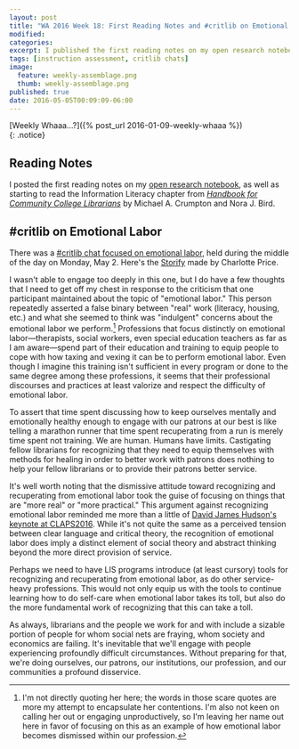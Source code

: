 ```yaml
---
layout: post
title: "WA 2016 Week 18: First Reading Notes and #critlib on Emotional Labor"
modified:
categories: 
excerpt: I published the first reading notes on my open research notebook and I share some follow-up thoughts on emotional labor after this week's Twitter chat.
tags: [instruction assessment, critlib chats]
image:
  feature: weekly-assemblage.png
  thumb: weekly-assemblage.png
published: true
date: 2016-05-05T00:09:09-06:00
---
```

  
[Weekly Whaaa…?]({% post_url 2016-01-09-weekly-whaaa %})  
{: .notice}  

## Reading Notes  

I posted the first reading notes on my [open research notebook]({{site:url}}/research-notebook/), as well as starting to read the Information Literacy chapter from [_Handbook for Community College Librarians_](http://www.worldcat.org/oclc/805057822) by Michael A. Crumpton and Nora J. Bird.     

## &#35;critlib on Emotional Labor  

There was a [#critlib chat focused on emotional labor](http://critlib.org/emotional-labor/), held during the middle of the day on Monday, May 2. Here's the [Storify](https://storify.com/ceprice/critlib-chat-emotional-labor) made by Charlotte Price.   

I wasn't able to engage too deeply in this one, but I do have a few thoughts that I need to get off my chest in response to the criticism that one participant maintained about the topic of "emotional labor." This person repeatedly asserted a false binary between "real" work (literacy, housing, etc.) and what she seemed to think was "indulgent" concerns about the emotional labor we perform.[^fnsq] Professions that focus distinctly on emotional labor—therapists, social workers, even special education teachers as far as I am aware—spend part of their education and training to equip people to cope with how taxing and vexing it can be to perform emotional labor. Even though I imagine this training isn't sufficient in every program or done to the same degree among these professions, it seems that their professional discourses and practices at least valorize and respect the difficulty of emotional labor.   

To assert that time spent discussing how to keep ourselves mentally and emotionally healthy enough to engage with our patrons at our best is like telling a marathon runner that time spent recuperating from a run is merely time spent not training. We are human. Humans have limits. Castigating fellow librarians for recognizing that they need to equip themselves with methods for healing in order to better work with patrons does nothing to help your fellow librarians or to provide their patrons better service.   

It's well worth noting that the dismissive attitude toward recognizing and recuperating from emotional labor took the guise of focusing on things that are "more real" or "more practical." This argument against recognizing emotional labor reminded me more than a little of [David James Hudson's keynote at CLAPS2016](https://arizona.hosted.panopto.com/Panopto/Pages/Viewer.aspx?id=38721a22-ed66-4904-bd93-f2953353e7ee). While it's not quite the same as a perceived tension between clear language and critical theory, the recognition of emotional labor does imply a distinct element of social theory and abstract thinking beyond the more direct provision of service.   

Perhaps we need to have LIS programs introduce (at least cursory) tools for recognizing and recuperating from emotional labor, as do other service-heavy professions. This would not only equip us with the tools to continue learning how to do self-care when emotional labor takes its toll, but also do the more fundamental work of recognizing that this can take a toll.   

As always, librarians and the people we work for and with include a sizable portion of people for whom social nets are fraying, whom society and economics are failing. It's inevitable that we'll engage with people experiencing profoundly difficult circumstances. Without preparing for that, we're doing ourselves, our patrons, our institutions, our profession, and our communities a profound disservice.    

[^fnsq]: I'm not directly quoting her here; the words in those scare quotes are more my attempt to encapsulate her contentions. I'm also not keen on calling her out or engaging unproductively, so I'm leaving her name out here in favor of focusing on this as an example of how emotional labor becomes dismissed within our profession.    
